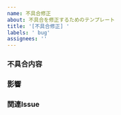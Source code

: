 ```yaml
---
name: 不具合修正
about: 不具合を修正するためのテンプレート
title: '[不具合修正] '
labels: ' bug'
assignees: ''
---
```


### 不具合内容
<!-- 不具合内容を記載 -->

### 影響
<!-- 影響度を記載 -->

### 関連Issue
<!-- #123, #456 -->
